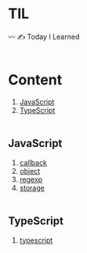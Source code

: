 # TIL
〰️ ✍️ Today I Learned
<br/><br/>

# Content
1. [JavaScript](#JavaScript)
2. [TypeScript](#TypeScript)
<br/><br/>

## JavaScript
1. [callback](./JavaScript/callback.md)
2. [object](./JavaScript/object.md)
3. [regexp](./JavaScript/regexp.md)
4. [storage](./JavaScript/storage.md)
<br/><br/>

## TypeScript
1. [typescript](./TypeScript/typescript.md)